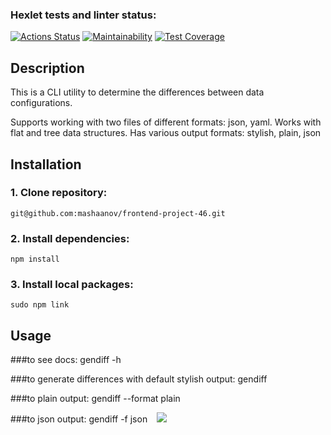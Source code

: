 ### Hexlet tests and linter status:
[![Actions Status](https://github.com/mashaanov/frontend-project-46/actions/workflows/hexlet-check.yml/badge.svg)](https://github.com/mashaanov/frontend-project-46/actions)
[![Maintainability](https://api.codeclimate.com/v1/badges/3f9e50a51ce013d46bf5/maintainability)](https://codeclimate.com/github/mashaanov/frontend-project-46/maintainability)
[![Test Coverage](https://api.codeclimate.com/v1/badges/3f9e50a51ce013d46bf5/test_coverage)](https://codeclimate.com/github/mashaanov/frontend-project-46/test_coverage) 

## Description

This is a CLI utility to determine the differences between data configurations.

Supports working with two files of different formats: json, yaml.
Works with flat and tree data structures.
Has various output formats: stylish, plain, json

## Installation

### 1. Clone repository:
    git@github.com:mashaanov/frontend-project-46.git
### 2. Install dependencies:
    npm install
### 3. Install local packages:
    sudo npm link
    
## Usage

###to see docs:
    gendiff -h  

###to generate differences with default stylish output:
    gendiff <path to file1> <path to file2>

###to plain output:
    gendiff --format plain <path to file1> <path to file2> 

###to json output:
    gendiff -f json <path to file1> <path to file2> 
<a href="https://asciinema.org/a/d7S5ZP6upxQm3JO42utsAVY6t" target="_blank"><img src="https://asciinema.org/a/d7S5ZP6upxQm3JO42utsAVY6t.svg" /></a>
